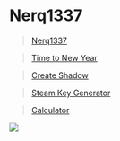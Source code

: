 # Nerq1337

>[Nerq1337](https://nerq1337.github.io/nerq1337)

>[Time to New Year](https://nerq1337.github.io/newYearTimer)

>[Create Shadow](https://nerq1337.github.io/createShadow)

>[Steam Key Generator](https://nerq1337.github.io/steamKeyGenerator)

>[Calculator](https://nerq1337.github.io/calc)

![](https://pa1.narvii.com/6679/3ccf828e6c1c4af83e6c0eb75fafbb1340c2c864_hq.gif)

